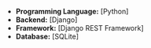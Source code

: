 - **Programming Language:** [Python]
- **Backend:** [Django]
- **Framework:** [Django REST Framework]
- **Database:** [SQLite]
